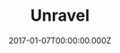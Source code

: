 ---
title: "Unravel"
date: 2017-01-07T00:00:00.000Z
permalink: /almanac/games/2017-01-07-unravel/index.html
platform: Xbox One
rating: 3
---
